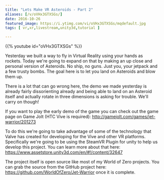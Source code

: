 ```yaml
---
title: "Lets Make VR Asteroids - Part 2"
aliases: [/v/oVHx3GTXSGs/]
date: 2016-10-26
featured_image: https://i.ytimg.com/vi/oVHx3GTXSGs/mqdefault.jpg
tags: [ vr,xr,livestream,unity3d,tutorial ]

---
```


{{% youtube id="oVHx3GTXSGs" %}}

Yesterday we built a way to fly in Virtual Reality using your hands as rockets. Today we're going to expand on that by making an up close and personal version of Asteroids. No ship, no guns. Just you, your jetpack and a few trusty bombs. The goal here is to let you land on Asteroids and blow them up.

There is a lot that can go wrong here, the demo we made yesterday is already fairly dissorienting already and being able to land on an Asteroid itself and actually rotate in three dimensions is asking for trouble. We'll carry on though!

If you want to play the early demo of the game you can check out the game page on Game Jolt (HTC Vive is required): http://gamejolt.com/games/jet-warrior/201273

To do this we're going to take advantage of some of the technology that Valve has created for developing for the Vive and other VR platforms. Specifically we're going to be using the SteamVR Plugin for unity to help us develop this project. You can learn more about that here: https://www.assetstore.unity3d.com/en/#!/content/32647

The project itself is open source like most of my World of Zero projects. You can grab the source from the GitHub project here: https://github.com/WorldOfZero/Jet-Warrior once it is complete.
